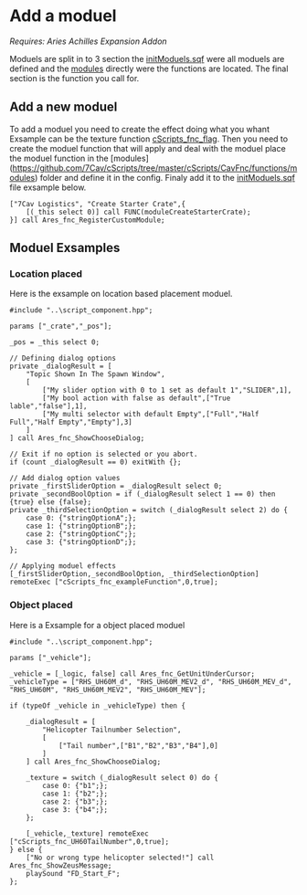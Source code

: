 # Add a moduel
_Requires: Aries Achilles Expansion Addon_

Moduels are split in to 3 section the [initModuels.sqf](https://github.com/7Cav/cScripts/blob/master/cScripts/CavFnc/functions/init/fn_initModules.sqf) were all moduels are defined and the [modules](https://github.com/7Cav/cScripts/tree/master/cScripts/CavFnc/functions/modules) directly were the functions are located. The final section is the function you call for.

## Add a new moduel
To add a moduel you need to create the effect doing what you whant Exsample can be the texture function  [cScripts_fnc_flag](https://github.com/7Cav/cScripts/blob/master/cScripts/CavFnc/functions/texture/fn_flag.sqf). Then you need to create the moduel function that will apply and deal with the moduel place the moduel function in the [modules] (https://github.com/7Cav/cScripts/tree/master/cScripts/CavFnc/functions/modules) folder and define it in the config.
Finaly add it to the [initModuels.sqf](https://github.com/7Cav/cScripts/blob/master/cScripts/CavFnc/functions/init/fn_initModules.sqf) file exsample below. 
```
["7Cav Logistics", "Create Starter Crate",{
    [(_this select 0)] call FUNC(moduleCreateStarterCrate);
}] call Ares_fnc_RegisterCustomModule;
```

## Moduel Exsamples
### Location placed
Here is the exsample on location based placement moduel.
```
#include "..\script_component.hpp";

params ["_crate","_pos"];

_pos = _this select 0; 

// Defining dialog options
private _dialogResult = [
    "Topic Shown In The Spawn Window",
    [
        ["My slider option with 0 to 1 set as default 1","SLIDER",1], 
        ["My bool action with false as default",["True lable","false"],1],
        ["My multi selector with default Empty",["Full","Half Full","Half Empty","Empty"],3]
    ]
] call Ares_fnc_ShowChooseDialog;

// Exit if no option is selected or you abort.
if (count _dialogResult == 0) exitWith {};

// Add dialog option values
private _firstSliderOption = _dialogResult select 0;
private _secondBoolOption = if (_dialogResult select 1 == 0) then {true} else {false};
private _thirdSelectionOption = switch (_dialogResult select 2) do {
    case 0: {"stringOptionA";};
    case 1: {"stringOptionB";};
    case 2: {"stringOptionC";};
    case 3: {"stringOptionD";};
};

// Applying moduel effects
[_firstSliderOption,_secondBoolOption, _thirdSelectionOption] remoteExec ["cScripts_fnc_exampleFunction",0,true];
```
### Object placed
Here is a Exsample for a object placed moduel
```
#include "..\script_component.hpp";

params ["_vehicle"];

_vehicle = [_logic, false] call Ares_fnc_GetUnitUnderCursor;
_vehicleType = ["RHS_UH60M_d", "RHS_UH60M_MEV2_d", "RHS_UH60M_MEV_d", "RHS_UH60M", "RHS_UH60M_MEV2", "RHS_UH60M_MEV"];

if (typeOf _vehicle in _vehicleType) then {

    _dialogResult = [
        "Helicopter Tailnumber Selection",
        [
            ["Tail number",["B1","B2","B3","B4"],0]
        ]
    ] call Ares_fnc_ShowChooseDialog;

    _texture = switch (_dialogResult select 0) do {
        case 0: {"b1";};
        case 1: {"b2";};
        case 2: {"b3";};
        case 3: {"b4";};
    };

    [_vehicle,_texture] remoteExec ["cScripts_fnc_UH60TailNumber",0,true];
} else {
    ["No or wrong type helicopter selected!"] call Ares_fnc_ShowZeusMessage;
    playSound "FD_Start_F";
};
```